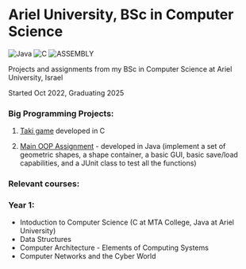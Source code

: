 # Ariel University, BSc in Computer Science
![Java](https://img.shields.io/badge/java-%23ED8B00.svg?style=for-the-badge&logo=openjdk&logoColor=white)
![C](https://img.shields.io/badge/c-%2300599C.svg?style=for-the-badge&logo=c&logoColor=white)
![ASSEMBLY](https://img.shields.io/badge/_-ASM-6E4C13.svg?style=for-the-badge)

Projects and assignments from my BSc in Computer Science at Ariel University, Israel


Started Oct 2022, Graduating 2025

<h3>Big Programming Projects:</h3>

1. <a href="https://github.com/SamuraiPolix/ArielUniversity/blob/f47b14672873beebeaad8e9a3886951e9c8aef6a/Introduction%20to%20Computer%20Science/Introduction%20to%20C%20-%20MTA%20College/Exercises%20%26%20Projects/Taki%20Game%20-%20Final%20Project">Taki game</a>
developed in C

2. <a href="https://github.com/SamuraiPolix/ArielUniversity/tree/main/Introduction%20to%20Computer%20Science/Introduction%20to%20Java%20-%20Ariel%20University/Exercises%20%26%20Projects/Ex4%20-%20Main%20OOP%20Assignment">Main OOP Assignment</a> - developed in Java (implement a set of geometric shapes, a shape container, a basic GUI, basic save/load capabilities, and a JUnit class to test all the functions)


<h3>Relevant courses:</h3>

<h3>Year 1:</h3>

- Intoduction to Computer Science (C at MTA College, Java at Ariel University)
- Data Structures
- Computer Architecture - Elements of Computing Systems
- Computer Networks and the Cyber World


